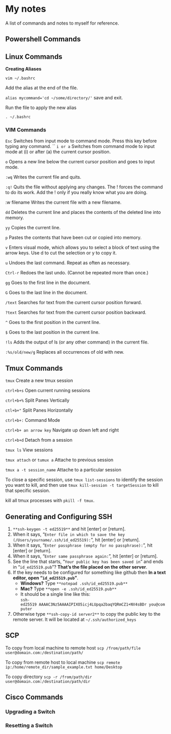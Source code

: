 # My notes 

A list of commands and notes to myself for reference.

## Powershell Commands

## Linux Commands
**Creating Aliases**

`
vim ~/.bashrc
`

Add the alias at the end of the file.

`
alias mycommand='cd ~/some/directory/'
`
save and exit.

Run the file to apply the new alias

`
. ~/.bashrc
`

### VIM Commands
`Esc` Switches from input mode to command mode. Press this key before typing any command.
``
`i or a` Switches from command mode to input mode at (i) or after (a) the current cursor position.

`o` Opens a new line below the current cursor position and goes to input mode.

`:wq` Writes the current file and quits.

`:q!` Quits the file without applying any changes. The ! forces the command to do its work. Add the ! only if you really know what you are doing.

:w filename Writes the current file with a new filename.

`dd` Deletes the current line and places the contents of the deleted line into memory.

`yy` Copies the current line.

`p` Pastes the contents that have been cut or copied into memory.

`v` Enters visual mode, which allows you to select a block of text using the arrow keys. Use d to cut the selection or y to copy it.

`u` Undoes the last command. Repeat as often as necessary.

`Ctrl-r` Redoes the last undo. (Cannot be repeated more than once.)

`gg` Goes to the first line in the document.

`G` Goes to the last line in the document.

`/text` Searches for text from the current cursor position forward.

`?text` Searches for text from the current cursor position backward.

`^` Goes to the first position in the current line.

`$` Goes to the last position in the current line.

`!ls` Adds the output of ls (or any other command) in the current file.

`:%s/old/new/g` Replaces all occurrences of old with new.

## Tmux Commands
`tmux` Create a new tmux session

`ctrl+b+s` Open current running sessions

`ctrl+b+%` Split Panes Vertically

`ctl+b+"` Split Panes Horizontally

`ctrl+b+:` Command Mode

`ctrl+b+ an arrow key` Navigate up down left and right

`ctrl+b+d` Detach from a session

`tmux ls` View sessions

`tmux attach` or `tumux a` Attache to previous session

`tmux a -t session_name` Attache to a particular session

To close a specific session, use `tmux list-sessions` to identify the session you want to kill, and then use `tmux kill-session -t targetSession` to kill that specific session.

kill all tmux processes with `pkill -f tmux`.




## Generating and Configuring SSH
1. `**ssh-keygen -t ed25519**` and hit [enter] or [return].
2. When it says, “`Enter file in which to save the key (/Users/yourname/.ssh/id_ed25519):`”, hit [enter] or [return].
3. When it says, “`Enter passphrase (empty for no passphrase):`”, hit [enter] or [return].
4. When it says, “`Enter same passphrase again:`”, hit [enter] or [return].
5. See the line that starts, “`Your public key has been saved in`” and ends in “`id_ed25519.pub`”? **That’s the file placed on the other server**.
6. If the key needs to be configured for something like github then **In a text editor, open “`id_ed25519.pub`”**.
    - **Windows?** Type `**notepad .ssh/id_ed25519.pub**`
    - **Mac?** Type `**open -e .ssh/id_ed25519.pub**`
    - It should be a single line like this:  
    `ssh-ed25519 AAAAC3Nz5AAAAIPIXO5icj4LUpqa2baqYQRmCZ1+NV4sBDr you@computer`
7. Otherwise type `**ssh-copy-id server2**` to copy the public key to the remote server. It will be located at `~/.ssh/authorized_keys`

## SCP
To copy from local machine to remote host
`scp /from/path/file user@domain.com:/destination/path/`

To copy from remote host to local machine
`scp remote ip:/home/remote_dir/sample_example.txt home/Desktop`

To copy directory
`scp -r /from/path/dir user@domain.com:/destination/path/dir`

## Cisco Commands

### Upgrading a Switch

### Resetting a Switch
